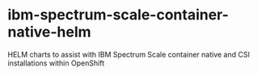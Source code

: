 # ibm-spectrum-scale-container-native-helm
HELM charts to assist with IBM Spectrum Scale container native and CSI installations within OpenShift
